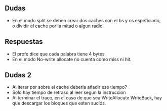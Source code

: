 ## Dudas

- En el modo split se deben crear dos caches con el bs y cs espeficiado, o dividir
  el cache por la mitad o algun radio.

## Respuestas

- El profe dice que cada palabra tiene 4 bytes.
- En el modo No-write allocate no cuenta como miss ni hit.

## Dudas 2

- Al iterar por sobre el cache deberia añadir ese tiempo?
- Solo hay tiempo de retraso al leer segun la instruccion
- Al terminar el trace, en el caso de que sea WriteAllocate WriteBack, hay que descargar los bloques que esten sucios.